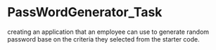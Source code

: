 # PassWordGenerator_Task
creating an application that an employee can use to generate random password base on the criteria they selected from the starter code.
